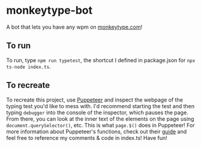 # monkeytype-bot
A bot that lets you have any wpm on [monkeytype.com](monkeytype.com)!

## To run
To run, type `npm run typetest`, the shortcut I defined in package.json for `npx ts-node index.ts`.

## To recreate
To recreate this project, use [Puppeteer](https://pptr.dev/) and inspect the webpage of the typing
test you'd like to mess with. I'd recommend starting the test and then typing `debugger` into the
console of the inspector, which pauses the page. From there, you can look at the inner text of the
elements on the page using `document.querySelector()`, etc. This is what `page.$()` does in
Puppeteer! For more information about Puppeteer's functions, check out their
[guide](https://pptr.dev/) and feel free to reference my comments & code in index.ts! Have fun!
